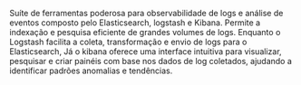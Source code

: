Suíte de ferramentas poderosa para observabilidade de logs e análise de eventos composto pelo Elasticsearch, logstash e Kibana. Permite a indexação e pesquisa eficiente de grandes volumes de logs. Enquanto o Logstash facilita a coleta, transformação e envio de logs para o Elasticsearch, Já o kibana oferece uma interface intuitiva para visualizar, pesquisar e criar painéis com base nos dados de log coletados, ajudando a identificar padrões anomalias e tendências. 